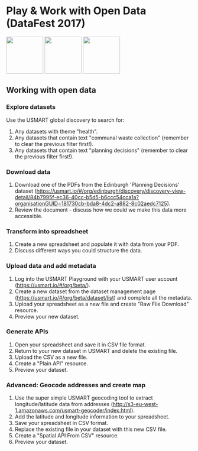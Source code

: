# Play & Work with Open Data (DataFest 2017) 
<img width="100" src="http://res.cloudinary.com/hrscywv4p/image/upload/c_limit,fl_lossy,h_1440,w_720,f_auto,q_auto/v1/83772/WATF_DataFest_2017_qmznvu.png"/> <img width="100" src="https://pbs.twimg.com/profile_images/502811585300033536/qPt8L46D_400x400.png"/> <img width="100" src="https://s3-eu-west-1.amazonaws.com/usmart-static/USMART_logo.png"/>


## Working with open data

### Explore datasets
Use the USMART global discovery to search for:
1. Any datasets with theme "health".
2. Any datasets that contain text "communal waste collection" (remember to clear the previous filter first!).
3. Any datasets that contain text "planning decisions" (remember to clear the previous filter first!).

### Download data
1. Download one of the PDFs from the Edinburgh 'Planning Decisions' dataset (https://usmart.io/#/org/edinburgh/discovery/discovery-view-detail/84b7995f-ec36-40cc-b5d5-b6ccc54cca1a?organisationGUID=181730cb-bda8-4dc2-a882-8c02aedc7125).
2. Review the document - discuss how we could we make this data more accessible.

### Transform into spreadsheet
1. Create a new spreadsheet and populate it with data from your PDF.
2. Discuss different ways you could structure the data.

### Upload data and add metadata
1. Log into the USMART Playground with your USMART user account (https://usmart.io/#/org/beta/).
2. Create a new dataset from the dataset management page (https://usmart.io/#/org/beta/dataset/list) and complete all the metadata.
3. Upload your spreadsheet as a new file and create "Raw File Download" resource.
4. Preview your new dataset.

### Generate APIs
1. Open your spreadsheet and save it in CSV file format.
2. Return to your new dataset in USMART and delete the existing file.
3. Upload the CSV as a new file.
4. Create a "Plain API" resource.
5. Preview your dataset.

### Advanced: Geocode addresses and create map
1. Use the super simple USMART geocoding tool to extract longitude/latitude data from addresses (http://s3-eu-west-1.amazonaws.com/usmart-geocoder/index.html).
2. Add the latitude and longitude information to your spreadsheet.
3. Save your spreadsheet in CSV format.
4. Replace the existing file in your dataset with this new CSV file.
5. Create a "Spatial API From CSV" resource.
6. Preview your dataset.
